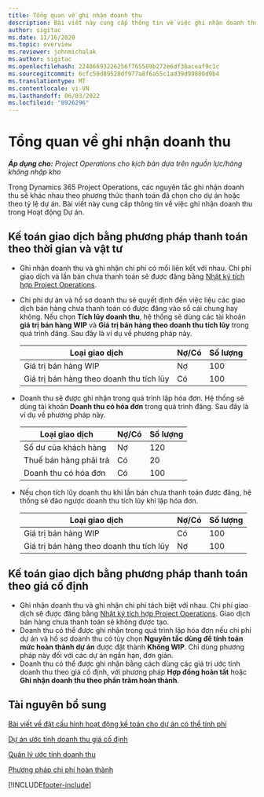 ```yaml
---
title: Tổng quan về ghi nhận doanh thu
description: Bài viết này cung cấp thông tin về việc ghi nhận doanh thu trong Hoạt động Dự án.
author: sigitac
ms.date: 11/16/2020
ms.topic: overview
ms.reviewer: johnmichalak
ms.author: sigitac
ms.openlocfilehash: 22486693226256f765589b272e6df36aceaf9c1c
ms.sourcegitcommit: 6cfc50d89528df977a8f6a55c1ad39d99800d9b4
ms.translationtype: MT
ms.contentlocale: vi-VN
ms.lasthandoff: 06/03/2022
ms.locfileid: "8926296"
---
```

# <a name="revenue-recognition-overview"></a>Tổng quan về ghi nhận doanh thu

_**Áp dụng cho:** Project Operations cho kịch bản dựa trên nguồn lực/hàng không nhập kho_

Trong Dynamics 365 Project Operations, các nguyên tắc ghi nhận doanh thu sẽ khác nhau theo phương thức thanh toán đã chọn cho dự án hoặc theo tỷ lệ dự án. Bài viết này cung cấp thông tin về việc ghi nhận doanh thu trong Hoạt động Dự án.

## <a name="transactions-accounted-using-time-and-material-billing-method"></a>Kế toán giao dịch bằng phương pháp thanh toán theo thời gian và vật tư

- Ghi nhận doanh thu và ghi nhận chi phí có mối liên kết với nhau. Chi phí giao dịch và lần bán chưa thanh toán sẽ được đăng bằng [Nhật ký tích hợp Project Operations](../project-accounting/project-operations-integration-journal.md).
- Chi phí dự án và hồ sơ doanh thu sẽ quyết định đến việc liệu các giao dịch bán hàng chưa thanh toán có được đăng vào sổ cái chung hay không. Nếu chọn **Tích lũy doanh thu**, hệ thống sẽ dùng các tài khoản **giá trị bán hàng WIP** và **Giá trị bán hàng theo doanh thu tích lũy** trong quá trình đăng. Sau đây là ví dụ về phương pháp này.  

  | Loại giao dịch | Nợ/Có | Số lượng |
  | --- | --- | --- |
  | Giá trị bán hàng WIP | Nợ | 100 |
  | Giá trị bán hàng theo doanh thu tích lũy | Có | 100 |

- Doanh thu sẽ được ghi nhận trong quá trình lập hóa đơn. Hệ thống sẽ dùng tài khoản **Doanh thu có hóa đơn** trong quá trình đăng. Sau đây là ví dụ về phương pháp này.  

  | Loại giao dịch | Nợ/Có | Số lượng |
  | --- | --- | --- |
  | Số dư của khách hàng | Nợ | 120 |
  | Thuế bán hàng phải trả | Có | 20 |
  | Doanh thu có hóa đơn | Có | 100 |

- Nếu chọn tích lũy doanh thu khi lần bán chưa thanh toán được đăng, hệ thống sẽ đảo ngược doanh thu tích lũy khi lập hóa đơn.

  | Loại giao dịch | Nợ/Có | Số lượng |
  | --- | --- | --- |
  | Giá trị bán hàng WIP | Có | 100 |
  | Giá trị bán hàng theo doanh thu tích lũy | Nợ | 100 |

## <a name="transactions-accounted-using-the-fixed-price-billing-method"></a>Kế toán giao dịch bằng phương pháp thanh toán theo giá cố định

- Ghi nhận doanh thu và ghi nhận chi phí tách biệt với nhau. Chi phí giao dịch sẽ được đăng bằng [Nhật ký tích hợp Project Operations](../project-accounting/project-operations-integration-journal.md). Giao dịch bán hàng chưa thanh toán sẽ không được tạo.
- Doanh thu có thể được ghi nhận trong quá trình lập hóa đơn nếu chi phí dự án và hồ sơ doanh thu có tùy chọn **Nguyên tắc dùng để tính toán mức hoàn thành dự án** được đặt thành **Không WIP**. Chỉ dùng phương pháp này đối với các dự án ngắn hạn, đơn giản.
- Doanh thu có thể được ghi nhận bằng cách dùng các giá trị ước tính doanh thu theo giá cố định, với phương pháp **Hợp đồng hoàn tất** hoặc **Ghi nhận doanh thu theo phần trăm hoàn thành**.

## <a name="additional-resources"></a>Tài nguyên bổ sung
[Bài viết về đặt cấu hình hoạt động kế toán cho dự án có thể tính phí](../project-accounting/configure-accounting-billable-projects.md)

[Dự án ước tính doanh thu giá cố định](rev-rec-percentage-completion-method.md)

[Quản lý ước tính doanh thu](rev-rec-completed-contract-method.md)

[Phương pháp chi phí hoàn thành](cost-complete-methods.md)


[!INCLUDE[footer-include](../includes/footer-banner.md)]